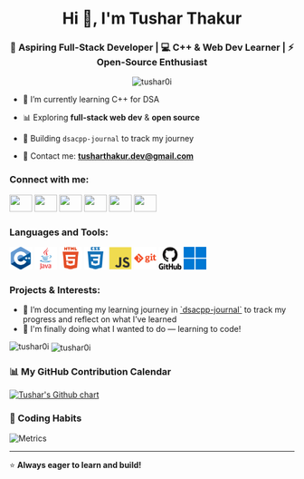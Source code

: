 <h1 align="center">Hi 👋, I'm Tushar Thakur</h1>
<h3 align="center">🚀 Aspiring Full-Stack Developer | 💻 C++ & Web Dev Learner | ⚡ Open-Source Enthusiast</h3>

<p align="center">
  <img src="https://komarev.com/ghpvc/?username=tushar0i&label=Profile%20views&color=0e75b6&style=flat" alt="tushar0i" />
</p>

- 🚀 I’m currently learning C++ for DSA
  
- 📊 Exploring **full-stack web dev** & **open source**

- 🧰 Building `dsacpp-journal` to track my journey

- 💌 Contact me: **tusharthakur.dev@gmail.com**

<h3 align="left">Connect with me:</h3>
<p align="left">
  <a href="https://linkedin.com/in/tushar0i" target="_blank"><img src="https://raw.githubusercontent.com/rahuldkjain/github-profile-readme-generator/master/src/images/icons/Social/linked-in-alt.svg" height="30" width="40" /></a>
  <a href="https://twitter.com/tushar0i" target="_blank"><img src="https://raw.githubusercontent.com/rahuldkjain/github-profile-readme-generator/master/src/images/icons/Social/twitter.svg" height="30" width="40" /></a>
  <a href="https://www.codechef.com/users/tushar0i" target="_blank"><img src="https://cdn.jsdelivr.net/npm/simple-icons@3.1.0/icons/codechef.svg" height="30" width="40" /></a>
  <a href="https://www.leetcode.com/tushar0i" target="_blank"><img src="https://raw.githubusercontent.com/rahuldkjain/github-profile-readme-generator/master/src/images/icons/Social/leet-code.svg" height="30" width="40" /></a>
  <a href="https://codeforces.com/profile/tushar0i" target="_blank"><img src="https://raw.githubusercontent.com/rahuldkjain/github-profile-readme-generator/master/src/images/icons/Social/codeforces.svg" height="30" width="40" /></a>
  <a href="https://auth.geeksforgeeks.org/user/tushar0i" target="_blank"><img src="https://raw.githubusercontent.com/rahuldkjain/github-profile-readme-generator/master/src/images/icons/Social/geeks-for-geeks.svg" height="30" width="40" /></a>
</p>

<h3 align="left">Languages and Tools:</h3>
<p align="left">
  <a href="https://isocpp.org" target="_blank"><img src="https://github.com/devicons/devicon/blob/master/icons/cplusplus/cplusplus-original.svg" alt="cplusplus" width="40" height="40"/></a>
  <a href="https://www.java.com/" target="_blank"><img src="https://github.com/devicons/devicon/blob/master/icons/java/java-original-wordmark.svg" alt="java" width="40" height="40"/></a>
  <a href="https://www.w3.org/TR/2011/WD-html5-20110405/" target="_blank"><img src="https://github.com/devicons/devicon/blob/master/icons/html5/html5-plain-wordmark.svg" alt="html5" width="40" height="40"/></a>
  <a href="https://www.w3.org/TR/css/#css" target="_blank"><img src="https://github.com/devicons/devicon/blob/master/icons/css3/css3-plain-wordmark.svg" alt="css3" width="40" height="40"/></a>
  <a href="https://www.javascript.com" target="_blank"><img src="https://raw.githubusercontent.com/devicons/devicon/master/icons/javascript/javascript-original.svg" alt="javascript" width="40" height="40"/></a>
  <a href="https://git-scm.com/" target="_blank"><img src="https://github.com/devicons/devicon/blob/master/icons/git/git-plain-wordmark.svg" alt="git" width="40" height="40"/></a>
  <a href="https://www.github.com/" target="_blank"><img src="https://github.com/devicons/devicon/blob/master/icons/github/github-original-wordmark.svg" alt="github" width="40" height="40"/></a>
  <a href="https://www.microsoft.com/en-in/windows" target="_blank"><img src="https://github.com/devicons/devicon/blob/master/icons/windows11/windows11-original.svg" alt="windows" width="40" height="40"/></a>

<h3 align="left">Projects & Interests:</h3>
<ul>
  <li>🚀 I’m documenting my learning journey in <a href="https://github.com/Tushar0i/dsacpp-journal" target="_blank">`dsacpp-journal`</a> to track my progress and reflect on what I’ve learned</li>
  <li>🌟 I'm finally doing what I wanted to do — learning to code!</li>
</ul>

<p><img align="left" src="https://github-readme-stats.vercel.app/api/top-langs?username=tushar0i&show_icons=true&locale=en&layout=compact" alt="tushar0i" /></p>

<p>&nbsp;<img align="center" src="https://github-readme-stats.vercel.app/api?username=tushar0i&show_icons=true&locale=en" alt="tushar0i" /></p>

### 📊 My GitHub Contribution Calendar
<a href="https://github.com/tushar0i">
  <img src="https://ghchart.rshah.org/tushar0i" alt="Tushar's Github chart" />
</a>

### 🧠 Coding Habits

![Metrics](./metrics.plugin.habits.svg)

---

⭐ **Always eager to learn and build!**


